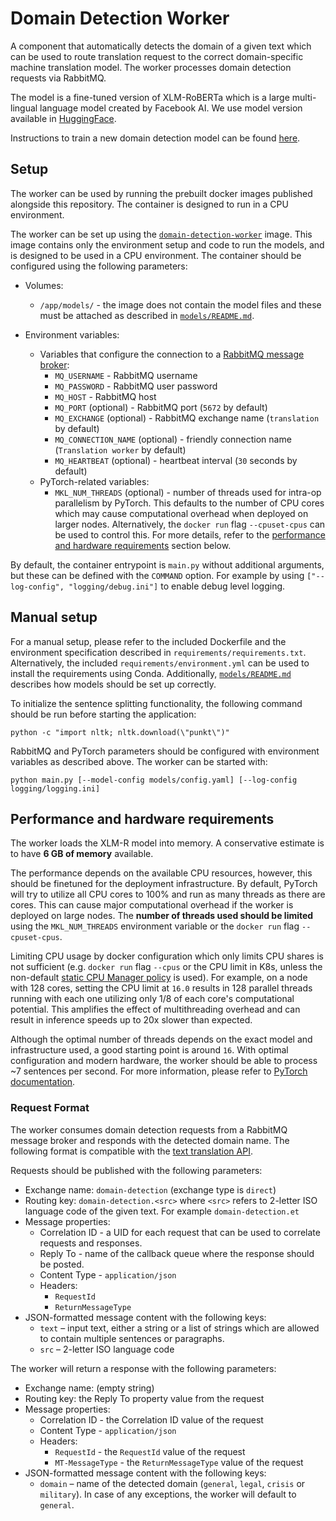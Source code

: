 # Domain Detection Worker

A component that automatically detects the domain of a given text which can be used to route translation request to the
correct domain-specific machine translation model. The worker processes domain detection requests via RabbitMQ.

The model is a fine-tuned version of XLM-RoBERTa which is a large multi-lingual language model created by Facebook AI.
We use model version available in [HuggingFace](https://huggingface.co/transformers/model_doc/xlmroberta.html).

Instructions to train a new domain detection model can be
found [here](https://github.com/Project-MTee/domain-detection-scripts).

## Setup

The worker can be used by running the prebuilt docker images published alongside this repository. The container is
designed to run in a CPU environment.

The worker can be set up using the
[`domain-detection-worker`](https://ghcr.io/project-mtee/domain-detection-worker) image. This image contains only the
environment setup and code to run the models, and is designed to be used in a CPU environment. The container should be
configured using the following parameters:

- Volumes:
    - `/app/models/` - the image does not contain the model files and these must be attached as described in
      [`models/README.md`](https://github.com/project-mtee/domain-detection-worker/tree/main/models).

- Environment variables:
    - Variables that configure the connection to a [RabbitMQ message broker](https://www.rabbitmq.com/):
        - `MQ_USERNAME` - RabbitMQ username
        - `MQ_PASSWORD` - RabbitMQ user password
        - `MQ_HOST` - RabbitMQ host
        - `MQ_PORT` (optional) - RabbitMQ port (`5672` by default)
        - `MQ_EXCHANGE` (optional) - RabbitMQ exchange name (`translation` by default)
        - `MQ_CONNECTION_NAME` (optional) - friendly connection name (`Translation worker` by default)
        - `MQ_HEARTBEAT` (optional) - heartbeat interval (`30` seconds by default)
    - PyTorch-related variables:
        - `MKL_NUM_THREADS` (optional) - number of threads used for intra-op parallelism by PyTorch. This defaults to
          the number of CPU cores which may cause computational overhead when deployed on larger nodes. Alternatively,
          the `docker run` flag `--cpuset-cpus` can be used to control this. For more details, refer to
          the [performance and hardware requirements](#performance-and-hardware-requirements) section below.

By default, the container entrypoint is `main.py` without additional arguments, but these can be defined with the
`COMMAND` option. For example by using `["--log-config", "logging/debug.ini"]` to enable debug level logging.

## Manual setup

For a manual setup, please refer to the included Dockerfile and the environment specification described in
`requirements/requirements.txt`. Alternatively, the included `requirements/environment.yml` can be used to install the
requirements using Conda. Additionally,
[`models/README.md`](https://github.com/project-mtee/domain-detection-worker/models) describes how models should be set
up correctly.

To initialize the sentence splitting functionality, the following command should be run before starting the application:

```python -c "import nltk; nltk.download(\"punkt\")"```

RabbitMQ and PyTorch parameters should be configured with environment variables as described above. The worker can be
started with:

```python main.py [--model-config models/config.yaml] [--log-config logging/logging.ini]```

## Performance and hardware requirements

The worker loads the XLM-R model into memory. A conservative estimate is to have **6 GB of memory** available.

The performance depends on the available CPU resources, however, this should be finetuned for the deployment
infrastructure. By default, PyTorch will try to utilize all CPU cores to 100% and run as many threads as there are
cores. This can cause major computational overhead if the worker is deployed on large nodes. The **number of threads
used should be limited** using the `MKL_NUM_THREADS` environment variable or the `docker run` flag `--cpuset-cpus`.

Limiting CPU usage by docker configuration which only limits CPU shares is not sufficient (e.g. `docker run` flag
`--cpus` or the CPU limit in K8s, unless the non-default
[static CPU Manager policy](https://kubernetes.io/docs/tasks/administer-cluster/cpu-management-policies/) is used). For
example, on a node with 128 cores, setting the CPU limit at `16.0` results in 128 parallel threads running with each one
utilizing only 1/8 of each core's computational potential. This amplifies the effect of multithreading overhead and can
result in inference speeds up to 20x slower than expected.

Although the optimal number of threads depends on the exact model and infrastructure used, a good starting point is
around `16`. With optimal configuration and modern hardware, the worker should be able to process ~7 sentences per
second. For more information, please refer to
[PyTorch documentation](https://pytorch.org/docs/stable/notes/cpu_threading_torchscript_inference.html).

### Request Format

The worker consumes domain detection requests from a RabbitMQ message broker and responds with the detected domain name.
The following format is compatible with the [text translation API](https://ghcr.io/project-mtee/text-translation-api).

Requests should be published with the following parameters:

- Exchange name: `domain-detection` (exchange type is `direct`)
- Routing key: `domain-detection.<src>` where `<src>` refers to 2-letter ISO language code of the given text. For
  example `domain-detection.et`
- Message properties:
    - Correlation ID - a UID for each request that can be used to correlate requests and responses.
    - Reply To - name of the callback queue where the response should be posted.
    - Content Type - `application/json`
    - Headers:
        - `RequestId`
        - `ReturnMessageType`
- JSON-formatted message content with the following keys:
    - `text` – input text, either a string or a list of strings which are allowed to contain multiple sentences or
      paragraphs.
    - `src` – 2-letter ISO language code

The worker will return a response with the following parameters:

- Exchange name: (empty string)
- Routing key: the Reply To property value from the request
- Message properties:
    - Correlation ID - the Correlation ID value of the request
    - Content Type - `application/json`
    - Headers:
        - `RequestId` - the `RequestId` value of the request
        - `MT-MessageType` - the `ReturnMessageType` value of the request
- JSON-formatted message content with the following keys:
    - `domain` – name of the detected domain (`general`, `legal`, `crisis` or `military`). In case of any exceptions,
      the worker will default to `general`.
